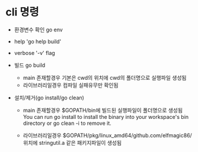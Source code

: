 
# cli 명령

- 환경변수 확인
  go env

- help
  'go help build' 

- verbose
  '-v' flag

- 빌드
  go build

  - main 존재할경우
    기본은 cwd의 위치에 cwd의 폴더명으로 실행파일 생성됨
  - 라이브러리일경우
    컴파일 실패유무만 확인됨


- 설치/제거(go install/go clean)

  - main 존재할경우
    $GOPATH/bin에 빌드된 실행파일이 폴더명으로 생성됨
    You can run go install to install the binary into your workspace's bin directory or go clean -i to remove it.

  - 라이브러리일경우
    $GOPATH/pkg/linux_amd64/github.com/elfmagic86/ 위치에 stringutil.a 같은 패키지파일이 생성됨


